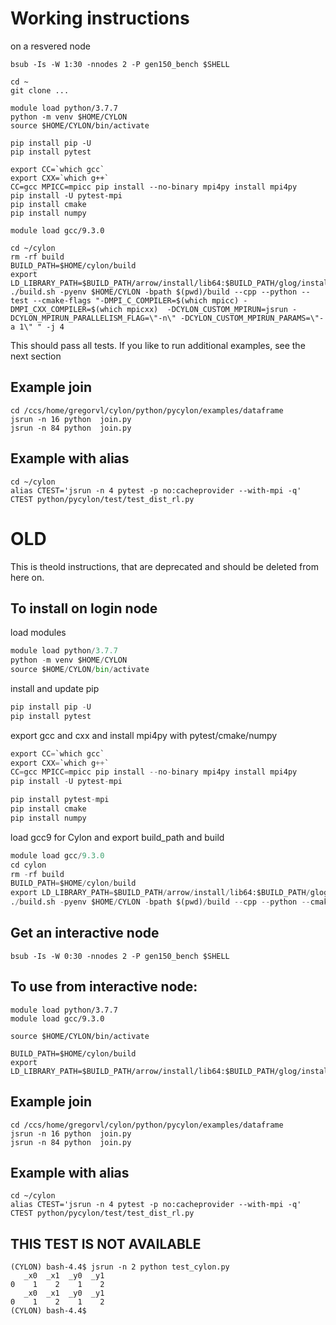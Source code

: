 # Working instructions

on a resvered node

```shell
bsub -Is -W 1:30 -nnodes 2 -P gen150_bench $SHELL
```

```shell
cd ~
git clone ...

module load python/3.7.7    
python -m venv $HOME/CYLON
source $HOME/CYLON/bin/activate

pip install pip -U
pip install pytest

export CC=`which gcc`
export CXX=`which g++`
CC=gcc MPICC=mpicc pip install --no-binary mpi4py install mpi4py
pip install -U pytest-mpi
pip install cmake
pip install numpy

module load gcc/9.3.0

cd ~/cylon
rm -rf build
BUILD_PATH=$HOME/cylon/build
export LD_LIBRARY_PATH=$BUILD_PATH/arrow/install/lib64:$BUILD_PATH/glog/install/lib64:$BUILD_PATH/lib64:$BUILD_PATH/lib:$LD_LIBRARY_PATH
./build.sh -pyenv $HOME/CYLON -bpath $(pwd)/build --cpp --python --test --cmake-flags "-DMPI_C_COMPILER=$(which mpicc) -DMPI_CXX_COMPILER=$(which mpicxx)  -DCYLON_CUSTOM_MPIRUN=jsrun -DCYLON_MPIRUN_PARALLELISM_FLAG=\"-n\" -DCYLON_CUSTOM_MPIRUN_PARAMS=\"-a 1\" " -j 4
```

This should pass all tests. If you like to run additional examples, see the next section

## Example join 

```shell
cd /ccs/home/gregorvl/cylon/python/pycylon/examples/dataframe
jsrun -n 16 python  join.py
jsrun -n 84 python  join.py
```

## Example with alias

```shell
cd ~/cylon
alias CTEST='jsrun -n 4 pytest -p no:cacheprovider --with-mpi -q'
CTEST python/pycylon/test/test_dist_rl.py  

```

# OLD

This is theold instructions, that are deprecated and should be deleted from here on.

## To install on login node

load modules

```python
module load python/3.7.7    
python -m venv $HOME/CYLON
source $HOME/CYLON/bin/activate
```
install and update pip
```python
pip install pip -U
pip install pytest
```

export gcc and cxx and install mpi4py with pytest/cmake/numpy
```python
export CC=`which gcc`
export CXX=`which g++`
CC=gcc MPICC=mpicc pip install --no-binary mpi4py install mpi4py
pip install -U pytest-mpi

pip install pytest-mpi
pip install cmake
pip install numpy
```

load gcc9 for Cylon and export build_path and build
```python
module load gcc/9.3.0
cd cylon
rm -rf build
BUILD_PATH=$HOME/cylon/build
export LD_LIBRARY_PATH=$BUILD_PATH/arrow/install/lib64:$BUILD_PATH/glog/install/lib64:$BUILD_PATH/lib64:$LD_LIBRARY_PATH
./build.sh -pyenv $HOME/CYLON -bpath $(pwd)/build --cpp --python --cmake-flags "-DMPI_C_COMPILER=$(which mpicc) -DMPI_CXX_COMPILER=$(which mpicxx)  -DCYLON_CUSTOM_MPIRUN=jsrun -DCYLON_MPIRUN_PARALLELISM_FLAG=\"-n\" -DCYLON_CUSTOM_MPIRUN_PARAMS=\"-a 1\" " -j 4
```

## Get an interactive node

```shell
bsub -Is -W 0:30 -nnodes 2 -P gen150_bench $SHELL
```

## To use from interactive node:

```shell
module load python/3.7.7   
module load gcc/9.3.0
```

```shell
source $HOME/CYLON/bin/activate
```

```shell
BUILD_PATH=$HOME/cylon/build
export LD_LIBRARY_PATH=$BUILD_PATH/arrow/install/lib64:$BUILD_PATH/glog/install/lib64:$BUILD_PATH/lib64:$BUILD_PATH/lib:$LD_LIBRARY_PATH
```

## Example join 

```shell
cd /ccs/home/gregorvl/cylon/python/pycylon/examples/dataframe
jsrun -n 16 python  join.py
jsrun -n 84 python  join.py
```

## Example with alias

```shell
cd ~/cylon
alias CTEST='jsrun -n 4 pytest -p no:cacheprovider --with-mpi -q'
CTEST python/pycylon/test/test_dist_rl.py  

```

## THIS TEST IS NOT AVAILABLE


```shell
(CYLON) bash-4.4$ jsrun -n 2 python test_cylon.py
   _x0  _x1  _y0  _y1
0    1    2    1    2
   _x0  _x1  _y0  _y1
0    1    2    1    2
(CYLON) bash-4.4$
